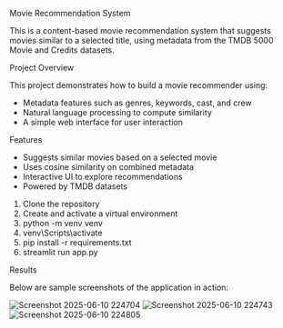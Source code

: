 Movie Recommendation System

This is a content-based movie recommendation system that suggests movies similar to a selected title, using metadata from the TMDB 5000 Movie and Credits datasets.

Project Overview

This project demonstrates how to build a movie recommender using:
- Metadata features such as genres, keywords, cast, and crew
- Natural language processing to compute similarity
- A simple web interface for user interaction

Features

- Suggests similar movies based on a selected movie
- Uses cosine similarity on combined metadata
- Interactive UI to explore recommendations
- Powered by TMDB datasets

1. Clone the repository
2. Create and activate a virtual environment
3. python -m venv venv
4. venv\Scripts\activate
5. pip install -r requirements.txt
6. streamlit run app.py

Results

Below are sample screenshots of the application in action:

![Screenshot 2025-06-10 224704](https://github.com/user-attachments/assets/7b971c05-f434-4972-8640-5ddf08f182b5)
![Screenshot 2025-06-10 224743](https://github.com/user-attachments/assets/f48989a9-1d3f-4a8e-8962-caf6126bcc36)
![Screenshot 2025-06-10 224805](https://github.com/user-attachments/assets/b0b85743-cc25-4e06-9b7f-8fbe9344dca5)
